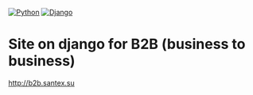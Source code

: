 [![Python](https://img.shields.io/pypi/pyversions/Django.svg)](https://Python.org/)
[![Django](https://img.shields.io/pypi/djversions/djangorestframework.svg)](https://www.djangoproject.com/)

# Site on django for B2B (business to business)
http://b2b.santex.su
